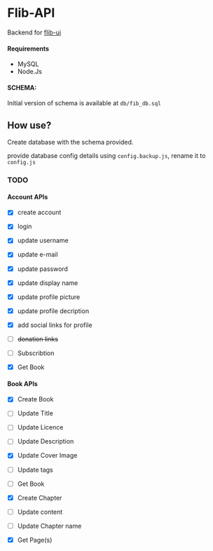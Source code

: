 # Flib-API

Backend for [flib-ui](https://github.com/codingotaku/flib-ui)

#### Requirements
- MySQL
- Node.Js

#### SCHEMA:
Initial version of schema is available at `db/fib_db.sql`

## How use?
Create database with the schema provided. 

provide database config details using `config.backup.js`, rename it to `config.js`



### TODO

#### Account APIs

- [x] create account
- [x] login
- [x] update username
- [x] update e-mail
- [x] update password
- [x] update display name
- [x] update profile picture
- [x] update profile decription
- [x] add social links for profile
- [ ] ~~donation links~~
- [ ] Subscribtion

- [x] Get Book 

#### Book APIs
- [x] Create Book
- [ ] Update Title
- [ ] Update Licence
- [ ] Update Description
- [x] Update Cover Image
- [ ] Update tags


- [ ] Get Book 

- [x] Create Chapter
- [ ] Update content
- [ ] Update Chapter name

- [x] Get Page(s)
